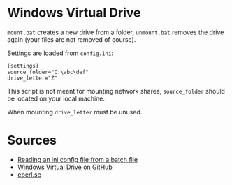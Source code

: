 # Windows Virtual Drive

`mount.bat` creates a new drive from a folder, `unmount.bat` removes the drive again (your files are not removed of course).

Settings are loaded from `config.ini`:

	[settings]
	source_folder="C:\abc\def"
	drive_letter="Z"

This script is not meant for mounting network shares, `source_folder` should be located on your local machine.

When mounting `drive_letter` must be unused.

# Sources

- [Reading an ini config file from a batch file](http://almanachackers.com/blog/2009/12/31/reading-an-ini-config-file-from-a-batch-file/)
- [Windows Virtual Drive on GitHub](https://github.com/geberl/windows_virtual_drive)
- [eberl.se](http://www.eberl.se)
